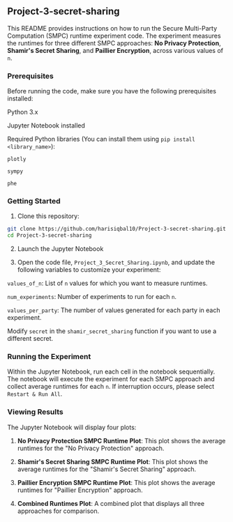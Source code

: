 ## Project-3-secret-sharing

This README provides instructions on how to run the Secure Multi-Party Computation (SMPC) runtime experiment code. The experiment measures the runtimes for three different SMPC approaches: **No Privacy Protection**, **Shamir's Secret Sharing**, and **Paillier Encryption**, across various values of `n`.

### Prerequisites

Before running the code, make sure you have the following prerequisites installed:

Python 3.x

Jupyter Notebook installed

Required Python libraries (You can install them using `pip install <library_name>`):

`plotly`

`sympy`

`phe`

### Getting Started

1. Clone this repository:

```bash
git clone https://github.com/harisiqbal10/Project-3-secret-sharing.git
cd Project-3-secret-sharing
```
2. Launch the Jupyter Notebook
   
3. Open the code file, `Project_3_Secret_Sharing.ipynb`, and update the following variables to customize your experiment:

`values_of_n`: List of `n` values for which you want to measure runtimes.

`num_experiments`: Number of experiments to run for each `n`.

`values_per_party`: The number of values generated for each party in each experiment.

Modify `secret` in the `shamir_secret_sharing` function if you want to use a different secret.

### Running the Experiment

Within the Jupyter Notebook, run each cell in the notebook sequentially. The notebook will execute the experiment for each SMPC approach and collect average runtimes for each `n`. If interruption occurs, please select `Restart & Run All`.

### Viewing Results

The Jupyter Notebook will display four plots:

1. **No Privacy Protection SMPC Runtime Plot**: This plot shows the average runtimes for the "No Privacy Protection" approach.

2. **Shamir's Secret Sharing SMPC Runtime Plot**: This plot shows the average runtimes for the "Shamir's Secret Sharing" approach.

3. **Paillier Encryption SMPC Runtime Plot**: This plot shows the average runtimes for "Paillier Encryption" approach.

4. **Combined Runtimes Plot**: A combined plot that displays all three approaches for comparison.
